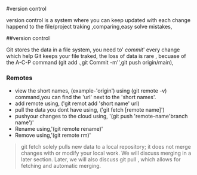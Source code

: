 #version control

version control is a system where you can keep updated with each change happend to the file/project 
traking ,comparing,easy solve mistakes,

##version control

Git stores the  data in a file system, you need to' _commit_' every change which help Git keeps your file traked,
the loss of data is rare , becuase of the A-C-P command (git add .,git Commit -m'',git push origin/main),

### Remotes

- view the short names, (example-'origin') using (git remote -v) command,you can find the 'url'  next to the 'short names'.
- add remote using, ('git remot add 'short name' url)
- pull the data you dont have using, ('git fetch [remote name]')
- pushyour changes to the cloud using, '(git push 'remote-name'branch name')'
- Rename using,'(git remote rename)'
- Remove using,'(git remote rm)'



>git fetch solely pulls new data to a local repository; it does not merge changes with or modify your local work. We will discuss merging in a later section. Later, we will also discuss git pull , which allows for fetching and automatic merging.
